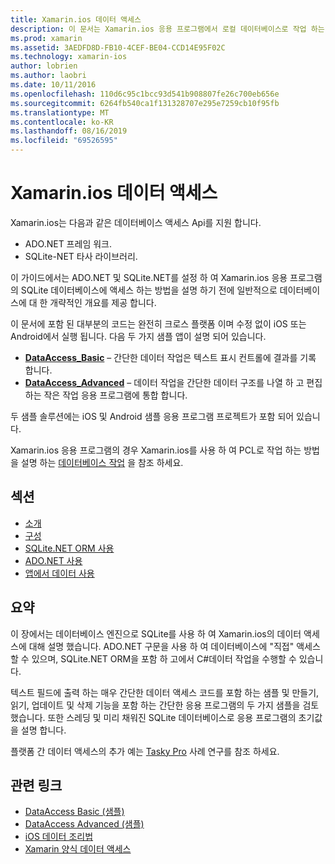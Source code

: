 ```yaml
---
title: Xamarin.ios 데이터 액세스
description: 이 문서는 Xamarin.ios 응용 프로그램에서 로컬 데이터베이스로 작업 하는 방법을 설명 하는 가이드로 연결 됩니다. 연결 된 콘텐츠 SQLite.NET, ADO.NET 등에 대해 설명 합니다.
ms.prod: xamarin
ms.assetid: 3AEDFD8D-FB10-4CEF-BE04-CCD14E95F02C
ms.technology: xamarin-ios
author: lobrien
ms.author: laobri
ms.date: 10/11/2016
ms.openlocfilehash: 110d6c95c1bcc93d541b908807fe26c700eb656e
ms.sourcegitcommit: 6264fb540ca1f131328707e295e7259cb10f95fb
ms.translationtype: MT
ms.contentlocale: ko-KR
ms.lasthandoff: 08/16/2019
ms.locfileid: "69526595"
---
```

# <a name="xamarinios-data-access"></a>Xamarin.ios 데이터 액세스

Xamarin.ios는 다음과 같은 데이터베이스 액세스 Api를 지원 합니다.

- ADO.NET 프레임 워크.
- SQLite-NET 타사 라이브러리.

이 가이드에서는 ADO.NET 및 SQLite.NET를 설정 하 여 Xamarin.ios 응용 프로그램의 SQLite 데이터베이스에 액세스 하는 방법을 설명 하기 전에 일반적으로 데이터베이스에 대 한 개략적인 개요를 제공 합니다. 

이 문서에 포함 된 대부분의 코드는 완전히 크로스 플랫폼 이며 수정 없이 iOS 또는 Android에서 실행 됩니다. 다음 두 가지 샘플 앱이 설명 되어 있습니다.

- [**DataAccess_Basic**](https://github.com/xamarin/mobile-samples/tree/master/DataAccess/Basic) – 간단한 데이터 작업은 텍스트 표시 컨트롤에 결과를 기록 합니다.
- [**DataAccess_Advanced**](https://github.com/xamarin/mobile-samples/tree/master/DataAccess/Advanced) – 데이터 작업을 간단한 데이터 구조를 나열 하 고 편집 하는 작은 작업 응용 프로그램에 통합 합니다.

두 샘플 솔루션에는 iOS 및 Android 샘플 응용 프로그램 프로젝트가 포함 되어 있습니다.

Xamarin.ios 응용 프로그램의 경우 Xamarin.ios를 사용 하 여 PCL로 작업 하는 방법을 설명 하는 [데이터베이스 작업](~/xamarin-forms/data-cloud/data/databases.md) 을 참조 하세요.

## <a name="sections"></a>섹션

- [소개](introduction.md)
- [구성](configuration.md)
- [SQLite.NET ORM 사용](using-sqlite-orm.md)
- [ADO.NET 사용](using-adonet.md)
- [앱에서 데이터 사용](using-data-in-an-app.md)

## <a name="summary"></a>요약

이 장에서는 데이터베이스 엔진으로 SQLite를 사용 하 여 Xamarin.ios의 데이터 액세스에 대해 설명 했습니다. ADO.NET 구문을 사용 하 여 데이터베이스에 "직접" 액세스할 수 있으며, SQLite.NET ORM을 포함 하 고에서 C#데이터 작업을 수행할 수 있습니다.

텍스트 필드에 출력 하는 매우 간단한 데이터 액세스 코드를 포함 하는 샘플 및 만들기, 읽기, 업데이트 및 삭제 기능을 포함 하는 간단한 응용 프로그램의 두 가지 샘플을 검토 했습니다. 또한 스레딩 및 미리 채워진 SQLite 데이터베이스로 응용 프로그램의 초기값을 설명 합니다.

플랫폼 간 데이터 액세스의 추가 예는 [Tasky Pro](~/cross-platform/app-fundamentals/building-cross-platform-applications/case-study-tasky.md) 사례 연구를 참조 하세요.

## <a name="related-links"></a>관련 링크

- [DataAccess Basic (샘플)](https://github.com/xamarin/mobile-samples/tree/master/DataAccess/Basic)
- [DataAccess Advanced (샘플)](https://github.com/xamarin/mobile-samples/tree/master/DataAccess/Advanced)
- [iOS 데이터 조리법](https://github.com/xamarin/recipes/tree/master/Recipes/ios/data/sqlite)
- [Xamarin 양식 데이터 액세스](~/xamarin-forms/data-cloud/data/databases.md)
